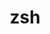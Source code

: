---
title: "zsh"
layout: cache
categories: [package, develop-2023-10-08]
meta: {"versions": ["5.8"], "compilers": ["cce@=15.0.1", "gcc@=11.4.0", "gcc@=9.4.0", "oneapi@=2023.2.1"], "oss": ["rhel8", "ubuntu20.04"], "platforms": ["linux"], "targets": ["aarch64", "ppc64le", "x86_64_v3", "zen4"], "stacks": ["e4s", "e4s-arm", "e4s-cray-rhel", "e4s-oneapi", "e4s-power", "root"], "num_specs": 5, "num_specs_by_stack": {"e4s-cray-rhel": 1, "root": 5, "e4s-arm": 1, "e4s-power": 1, "e4s": 1, "e4s-oneapi": 1}}
spec_details: [{"hash": "wqkwchjehpt5ovl5etgv6nx64rp4vyxf", "compiler": "cce@=15.0.1", "versions": ["5.8"], "os": "rhel8", "platform": "linux", "target": "zen4", "variants": ["build_system=autotools", "~etcdir", "~lmod", "+skip-tcsetpgrp-test"], "stacks": ["e4s-cray-rhel", "root"], "size": "-", "tarball": "https://binaries.spack.io/releases/develop-2023-10-08/build_cache/linux-rhel8-zen4/cce-15.0.1/zsh-5.8/linux-rhel8-zen4-cce-15.0.1-zsh-5.8-wqkwchjehpt5ovl5etgv6nx64rp4vyxf.spack"}, {"hash": "uwsh4k6qj2gnggiwzsawz7ucjmeffjz6", "compiler": "gcc@=11.4.0", "versions": ["5.8"], "os": "ubuntu20.04", "platform": "linux", "target": "aarch64", "variants": ["build_system=autotools", "~etcdir", "~lmod", "+skip-tcsetpgrp-test"], "stacks": ["e4s-arm", "root"], "size": "-", "tarball": "https://binaries.spack.io/releases/develop-2023-10-08/build_cache/linux-ubuntu20.04-aarch64/gcc-11.4.0/zsh-5.8/linux-ubuntu20.04-aarch64-gcc-11.4.0-zsh-5.8-uwsh4k6qj2gnggiwzsawz7ucjmeffjz6.spack"}, {"hash": "fqagp2zkudplzjvrfmyr6zrphcaizl5m", "compiler": "gcc@=9.4.0", "versions": ["5.8"], "os": "ubuntu20.04", "platform": "linux", "target": "ppc64le", "variants": ["build_system=autotools", "~etcdir", "~lmod", "+skip-tcsetpgrp-test"], "stacks": ["e4s-power", "root"], "size": "-", "tarball": "https://binaries.spack.io/releases/develop-2023-10-08/build_cache/linux-ubuntu20.04-ppc64le/gcc-9.4.0/zsh-5.8/linux-ubuntu20.04-ppc64le-gcc-9.4.0-zsh-5.8-fqagp2zkudplzjvrfmyr6zrphcaizl5m.spack"}, {"hash": "odf6dc3yoxnw6zsevnvpk46zuvcfmapt", "compiler": "gcc@=11.4.0", "versions": ["5.8"], "os": "ubuntu20.04", "platform": "linux", "target": "x86_64_v3", "variants": ["build_system=autotools", "~etcdir", "~lmod", "+skip-tcsetpgrp-test"], "stacks": ["root", "e4s"], "size": "-", "tarball": "https://binaries.spack.io/releases/develop-2023-10-08/build_cache/linux-ubuntu20.04-x86_64_v3/gcc-11.4.0/zsh-5.8/linux-ubuntu20.04-x86_64_v3-gcc-11.4.0-zsh-5.8-odf6dc3yoxnw6zsevnvpk46zuvcfmapt.spack"}, {"hash": "sqchq7zw7vmcutopvh7i2n7dg4cpjgei", "compiler": "oneapi@=2023.2.1", "versions": ["5.8"], "os": "ubuntu20.04", "platform": "linux", "target": "x86_64_v3", "variants": ["build_system=autotools", "~etcdir", "~lmod", "+skip-tcsetpgrp-test"], "stacks": ["root", "e4s-oneapi"], "size": "-", "tarball": "https://binaries.spack.io/releases/develop-2023-10-08/build_cache/linux-ubuntu20.04-x86_64_v3/oneapi-2023.2.1/zsh-5.8/linux-ubuntu20.04-x86_64_v3-oneapi-2023.2.1-zsh-5.8-sqchq7zw7vmcutopvh7i2n7dg4cpjgei.spack"}]
---